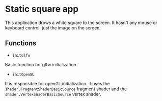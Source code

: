 # Static square app

This application drows a white square to the screen. It hasn't any mouse or keyboard control, just the image on the screen.

## Functions

- `initGlfw`

Basic function for glfw initialization.

- `initOpenGL`

It is responsible for openGL initialization. It uses the `shader.FragmentShaderBasicSource` fragment shader and the `shader.VertexShaderBasicSource` vertex shader.
